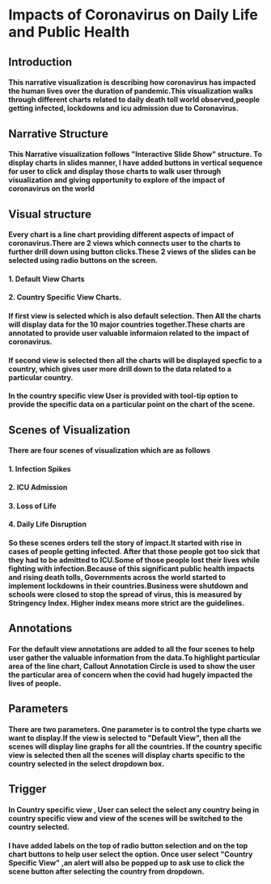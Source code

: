 # Impacts of Coronavirus on Daily Life and Public Health

## Introduction

#### This narrative visualization is describing how coronavirus has impacted the human lives over the duration of pandemic.This visualization walks through different charts related to daily death toll world observed,people getting infected, lockdowns and icu admission due to Coronavirus.

## Narrative Structure 

#### This Narrative visualization follows "Interactive Slide Show" structure. To display charts in slides manner, I have added buttons in vertical sequence for user to click and display those charts to walk user through visualization and giving opportunity to explore of the impact of coronavirus on the world


## Visual structure 

#### Every chart is a line chart providing different aspects of impact of coronavirus.There are 2 views which connects user to the charts to further drill down using button clicks.These 2 views of the slides can be selected using radio buttons on the screen. 
#### 1. Default View Charts 
#### 2. Country Specific View Charts.
#### If first view is selected which is also default selection. Then All the charts will display data for the 10 major countries together.These charts are annotated to provide user valuable informaion related to the impact of coronavirus.
#### If second view is selected then all the charts will be displayed specfic to a country, which gives user more drill down to the data related to a particular country.
#### In the country specific view User is provided with tool-tip option to provide the specific data on a particular point on the chart of the scene.
## Scenes of Visualization
#### There are four scenes of visualization  which are as follows 
#### 1. Infection Spikes
#### 2. ICU Admission
#### 3. Loss of Life
#### 4. Daily Life Disruption
#### So these scenes orders tell the story of impact.It started with rise in cases of people getting infected. After that those people got too sick that they had to be admitted to ICU.Some of those people lost their lives while fighting with infection.Because of this significant public health impacts and rising death tolls, Governments across the world started to implement lockdowns in their countries.Business were shutdown and schools were closed to stop the spread of virus, this is measured by Stringency Index. Higher index means more strict are the guidelines.    

## Annotations
#### For the default view annotations are added to all the four scenes to help user gather the valuable information from the data.To highlight particular area of the line chart, Callout Annotation Circle is used to show the user the particular area of concern when the covid had hugely impacted the lives of people.

## Parameters
#### There are two parameters. One parameter is to control the type charts we want to display.If the view is selected to "Default View", then all the scenes will display line graphs for all the countries. If the country specific view is selected then all the scenes will display charts specific to the country selected in the select dropdown box.

## Trigger
#### In Country specific view , User can select the select any country being in country specific view and view of the scenes will be switched to the country selected.
#### I have added labels on the top of radio button selection and on the top chart buttons to help user select the option. Once user select "Country Specific View" ,an alert will also be popped up to ask use to click the scene button after selecting the country from dropdown. 
